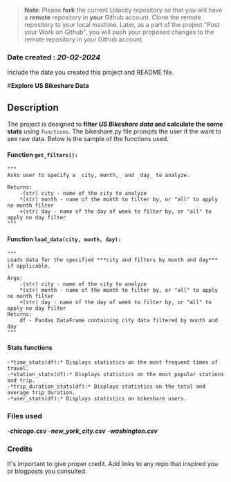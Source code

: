 >**Note**: Please **fork** the current Udacity repository so that you will have a **remote** repository in **your** Github account. Clone the remote repository to your local machine. Later, as a part of the project "Post your Work on Github", you will push your proposed changes to the remote repository in your Github account.

### Date created  : ***20-02-2024***
Include the date you created this project and README file.

#**Explore US Bikeshare Data**

## Description

The project is designed to **filter _US Bikeshare data_ and calculate the some stats** using `functions`. The bikeshare.py file prompts the user if the want to see raw data. Below is the sample of the functions used.

#### Function `get_filters():`
    """
    Asks user to specify a _city, month,_ and _day_ to analyze.

    Returns:
        -(str) city - name of the city to analyze
        *(str) month - name of the month to filter by, or "all" to apply no month filter
        +(str) day - name of the day of week to filter by, or "all" to apply no day filter
    """

#### Function `load_data(city, month, day):`
    """
    Loads data for the specified ***city and filters by month and day*** if applicable.

    Args:
        -(str) city - name of the city to analyze
        *(str) month - name of the month to filter by, or "all" to apply no month filter
        +(str) day - name of the day of week to filter by, or "all" to apply no day filter
    Returns:
        df - Pandas DataFrame containing city data filtered by month and day
    """
#### Stats functions

```    
-*time_stats(df):* Displays statistics on the most frequent times of travel.
-*station_stats(df):* Displays statistics on the most popular stations and trip.
-*trip_duration_stats(df):* Displays statistics on the total and average trip duration.
-*user_stats(df):* Displays statistics on bikeshare users.
```

### Files used
-***chicago.csv***
-***new_york_city.csv***
-***washington.csv***

### Credits
It's important to give proper credit. Add links to any repo that inspired you or blogposts you consulted.

